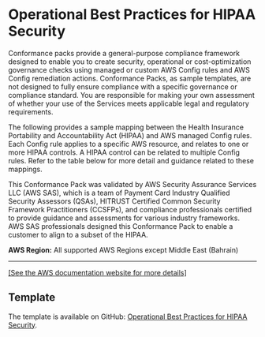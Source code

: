 # Operational Best Practices for HIPAA Security<a name="operational-best-practices-for-hipaa_security"></a>

Conformance packs provide a general\-purpose compliance framework designed to enable you to create security, operational or cost\-optimization governance checks using managed or custom AWS Config rules and AWS Config remediation actions\. Conformance Packs, as sample templates, are not designed to fully ensure compliance with a specific governance or compliance standard\. You are responsible for making your own assessment of whether your use of the Services meets applicable legal and regulatory requirements\. 

The following provides a sample mapping between the Health Insurance Portability and Accountability Act \(HIPAA\) and AWS managed Config rules\. Each Config rule applies to a specific AWS resource, and relates to one or more HIPAA controls\. A HIPAA control can be related to multiple Config rules\. Refer to the table below for more detail and guidance related to these mappings\.

This Conformance Pack was validated by AWS Security Assurance Services LLC \(AWS SAS\), which is a team of Payment Card Industry Qualified Security Assessors \(QSAs\), HITRUST Certified Common Security Framework Practitioners \(CCSFPs\), and compliance professionals certified to provide guidance and assessments for various industry frameworks\. AWS SAS professionals designed this Conformance Pack to enable a customer to align to a subset of the HIPAA\.

**AWS Region:** All supported AWS Regions except Middle East \(Bahrain\)


****  
[\[See the AWS documentation website for more details\]](http://docs.aws.amazon.com/config/latest/developerguide/operational-best-practices-for-hipaa_security.html)

## Template<a name="hipaa_security-conformance-pack-sample"></a>

The template is available on GitHub: [Operational Best Practices for HIPAA Security](https://github.com/awslabs/aws-config-rules/blob/master/aws-config-conformance-packs/Operational-Best-Practices-for-HIPAA-Security.yaml)\.